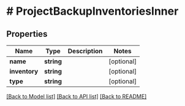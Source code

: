 # # ProjectBackupInventoriesInner

## Properties

Name | Type | Description | Notes
------------ | ------------- | ------------- | -------------
**name** | **string** |  | [optional]
**inventory** | **string** |  | [optional]
**type** | **string** |  | [optional]

[[Back to Model list]](../../README.md#models) [[Back to API list]](../../README.md#endpoints) [[Back to README]](../../README.md)

